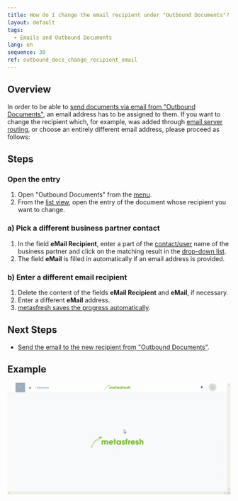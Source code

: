 ```yaml
---
title: How do I change the email recipient under "Outbound Documents"?
layout: default
tags:
  - Emails and Outbound Documents
lang: en
sequence: 30
ref: outbound_docs_change_recipient_email
---
```


## Overview
In order to be able to [send documents via email from "Outbound Documents"](Send_email_from_outbound_docs), an email address has to be assigned to them. If you want to change the recipient which, for example, was added through [email server routing](Setup_email_server_routing), or choose an entirely different email address, please proceed as follows:

## Steps

### Open the entry
1. Open "Outbound Documents" from the [menu](Menu).
1. From the [list view](ViewModes), open the entry of the document whose recipient you want to change.

### a) Pick a different business partner contact
1. In the field **eMail Recipient**, enter a part of the [contact/user](New_business_partner_customer) name of the business partner and click on the matching result in the [drop-down list](Keyboard_shortcuts_reference).
1. The field **eMail** is filled in automatically if an email address is provided.

### b) Enter a different email recipient
1. Delete the content of the fields **eMail Recipient** and **eMail**, if necessary.
1. Enter a different **eMail** address.
1. [metasfresh saves the progress automatically](Saveindicator).

## Next Steps
- [Send the email to the new recipient from "Outbound Documents"](Send_email_from_outbound_docs).

## Example
![](assets/Outbound_docs_change_recipient_email.gif)
